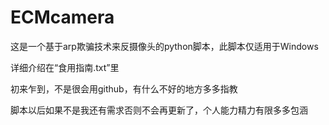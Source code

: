 # ECMcamera

这是一个基于arp欺骗技术来反摄像头的python脚本，此脚本仅适用于Windows

详细介绍在“食用指南.txt”里

初来乍到，不是很会用github，有什么不好的地方多多指教

脚本以后如果不是我还有需求否则不会再更新了，个人能力精力有限多多包涵
